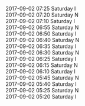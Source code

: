 2017-09-02 07:25 Saturday  I  
2017-09-02 07:20 Saturday  N  
2017-09-02 07:10 Saturday  I  
2017-09-02 06:55 Saturday  N  
2017-09-02 06:50 Saturday  I  
2017-09-02 06:40 Saturday  N  
2017-09-02 06:35 Saturday  I  
2017-09-02 06:30 Saturday  N  
2017-09-02 06:25 Saturday  I  
2017-09-02 06:15 Saturday  N  
2017-09-02 06:10 Saturday  I  
2017-09-02 05:45 Saturday  N  
2017-09-02 05:40 Saturday  I  
2017-09-02 05:25 Saturday  N  
2017-09-02 05:20 Saturday  I  
